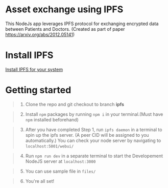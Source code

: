 # Asset exchange using IPFS
This NodeJs app leverages IPFS protocol for exchanging encrypted data between Patients and Doctors. (Created as part of paper https://arxiv.org/abs/2012.05141)

# Install IPFS
[Install IPFS for your system](https://docs.ipfs.io/how-to/command-line-quick-start/#install-ipfs)

# Getting started
> 1. Clone the repo and git checkout to branch **ipfs**

> 2. Install `npm` packages by running `npm i` in your terminal.(Must have `npm` installed beforehand)

> 3. After you have completed Step 1, run `ipfs daemon` in a terminal to spin up the ipfs server. (A peer CID will be assigned to you automatically.) You can check your node server by navigating to `localhost:5001/webui/`

> 4. Run `npm run dev` in a separate terminal to start the Developement NodeJS server at `localhost:3000`

> 5. You can use sample file in `files/`

> 6. You're all set!